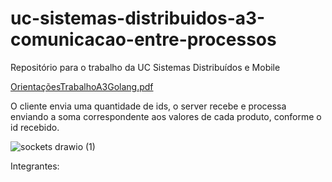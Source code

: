 # uc-sistemas-distribuidos-a3-comunicacao-entre-processos
Repositório para o trabalho da UC Sistemas Distribuídos e Mobile

[OrientaçõesTrabalhoA3Golang.pdf](https://github.com/martadrozsa/uc-sistemas-distribuidos-a3-comunicacao-entre-processos/files/9650041/OrientacoesTrabalhoA3Golang.pdf)

O cliente envia uma quantidade de ids, o server recebe e processa enviando a soma correspondente aos valores de cada produto, conforme o id recebido.

![sockets drawio (1)](https://user-images.githubusercontent.com/83780126/193697437-e7f1233e-9358-4441-96fa-09482d636d72.png)

Integrantes:
